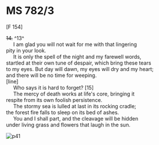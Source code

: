 # MS 782/3

[F 154]

~~14.~~ ^13^ \
&nbsp;&nbsp;&nbsp;&nbsp;&nbsp;I am glad you will  not wait for me with that lingering \
pity in your look. \
&nbsp;&nbsp;&nbsp;&nbsp;&nbsp;It is only the spell of the night and my farewell words, \
startled at their own tune of despair, which bring these tears \
to my eyes. But day will dawn, my eyes will dry and my heart; \
and there will be no time for weeping. \
[line] \
&nbsp;&nbsp;&nbsp;&nbsp;&nbsp;Who says it is hard to forget? [15]\
&nbsp;&nbsp;&nbsp;&nbsp;&nbsp;The mercy of death works at life's core, bringing it \
respite from its own foolish persistence. \
&nbsp;&nbsp;&nbsp;&nbsp;&nbsp;The stormy sea is lulled at last in its rocking cradle; \
the forest fire falls to sleep on its bed of ashes. \
&nbsp;&nbsp;&nbsp;&nbsp;&nbsp;You and I shall part, and the cleavage will be hidden \
under living grass and flowers that laugh in the sun.


![p41](MS782_3-041.jpg)
